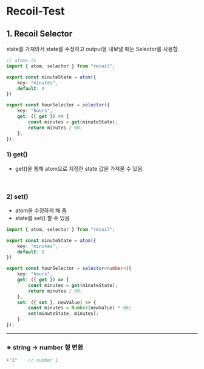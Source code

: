 # Recoil-Test

## 1. Recoil Selector
state를 가져와서 state를 수정하고 output을 내보낼 때는 Selector를 사용함.

```TypeScript
// atoms.ts
import { atom, selector } from "recoil";

export const minuteState = atom({
    key: "minutes",
    default: 0
})

export const hourSelector = selector({
    key: "hours",
    get: ({ get }) => {
        const minutes = get(minuteState);
        return minutes / 60;
    },
});
```

### 1) get()
- get()을 통해 atom으로 지정한 state 값을 가져올 수 있음

<br>

### 2) set()
- atom을 수정하게 해 줌
- state를 set() 할 수 있음

```TypeScript
import { atom, selector } from "recoil";

export const minuteState = atom({
    key: "minutes",
    default: 0
})

export const hourSelector = selector<number>({
    key: "hours",
    get: ({ get }) => {
        const minutes = get(minuteState);
        return minutes / 60;
    },
    set: ({ set }, newValue) => {
        const minutes = Number(newValue) * 60;
        set(minuteState, minutes);
    }
});
```

---

### ※ string -> number 형 변환

```TypeScript
+"1"    // number 1
```

